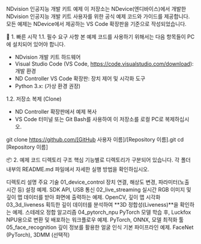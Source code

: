 NDvision 인공지능 개발 키트 예제
이 저장소는 NDevice(엔디바이스)에서 개발한 NDvision 인공지능 개발 키트 사용자를 위한 공식 예제 코드와 가이드를 제공합니다. 모든 예제는 NDevice에서 제공하는 VS Code 확장판을 기준으로 작성되었습니다.

🚀 1. 빠른 시작
1.1. 필수 요구 사항
본 예제 코드를 사용하기 위해서는 다음 항목들이 PC에 설치되어 있어야 합니다.

- NDvision 개발 키트 하드웨어
- Visual Studio Code (VS Code, https://code.visualstudio.com/download): 개발 환경
- ND Controller VS Code 확장판: 장치 제어 및 시각화 도구
- Python 3.x: (가상 환경 권장)

1.2. 저장소 복제 (Clone)
- ND Controller 확장판에서 예제 복사
- VS Code 터미널 또는 Git Bash를 사용하여 이 저장소를 로컬 PC로 복제하십시오.

git clone https://github.com/[GitHub 사용자 이름]/[Repository 이름].git
cd [Repository 이름]

📦 2. 예제 코드 디렉토리 구조
핵심 기능별로 디렉토리가 구분되어 있습니다. 각 폴더 내부의 README.md 파일에서 자세한 실행 방법을 확인하십시오.

디렉토리	설명	주요 기술
01_device_control	장치 연결, 해상도 변경, 파라미터(노출 시간 등) 설정 예제.	SDK API, USB 통신
02_live_streaming	실시간 RGB 이미지 및 깊이 맵 데이터를 받아 화면에 출력하는 예제.	OpenCV, 깊이 맵 시각화
03_3d_liveness	획득한 깊이 데이터를 분석하여 **3D 정합성(Liveness)**을 확인하는 예제.	스테레오 정합 알고리즘
04_pytorch_npu	PyTorch 모델 학습 후, Luckfox NPU용으로 변환 및 배포하는 워크플로우 예제.	PyTorch, ONNX, 모델 최적화 툴
05_face_recognition	깊이 정보를 활용한 얼굴 인식 기본 파이프라인 예제.	FaceNet (PyTorch), 3DMM (선택적)
